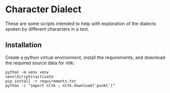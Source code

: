 Character Dialect
=================

These are some scripts intended to help with exploration of the dialects spoken by different characters in a text.

Installation
------------

Create a python virtual environment, install the requirements, and download the required source data for nltk:
```
python -m venv venv
venv\Scripts\activate
pip install -r requirements.txt
python -c "import nltk ; nltk.download('punkt')"
```